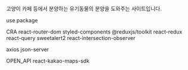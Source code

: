 고양이 카페 등에서 분양하는 유기동물의 분양을 도와주는 사이트입니다.

use package

CRA
react-router-dom
styled-components
@reduxjs/toolkit react-redux
react-query
sweetalert2
react-intersection-observer

axios
json-server

OPEN_API
react-kakao-maps-sdk